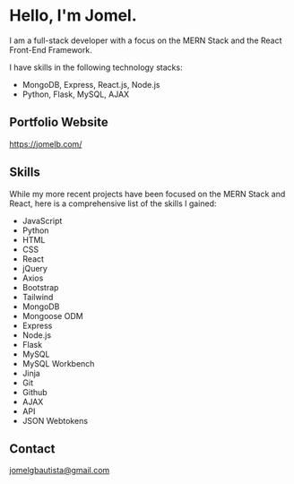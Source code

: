 # Hello, I'm Jomel.

I am a full-stack developer with a focus on the MERN Stack and the React Front-End Framework.

I have skills in the following technology stacks:

- MongoDB, Express, React.js, Node.js
- Python, Flask, MySQL, AJAX

## Portfolio Website
https://jomelb.com/

## Skills
While my more recent projects have been focused on the MERN Stack and React, here is a comprehensive list of the skills I gained:

- JavaScript
- Python
- HTML
- CSS
- React
- jQuery
- Axios
- Bootstrap
- Tailwind
- MongoDB
- Mongoose ODM
- Express
- Node.js
- Flask
- MySQL
- MySQL Workbench
- Jinja
- Git
- Github
- AJAX
- API 
- JSON Webtokens

## Contact
jomelgbautista@gmail.com

<!--
**jomelbautista/jomelbautista** is a ✨ _special_ ✨ repository because its `README.md` (this file) appears on your GitHub profile.

Here are some ideas to get you started:

- 🔭 I’m currently working on ...
- 🌱 I’m currently learning ...
- 👯 I’m looking to collaborate on ...
- 🤔 I’m looking for help with ...
- 💬 Ask me about ...
- 📫 How to reach me: ...
- 😄 Pronouns: ...
- ⚡ Fun fact: ...
-->
